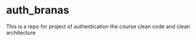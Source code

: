 # auth_branas
This is a repo for project of authentication the course clean code and clean architecture
